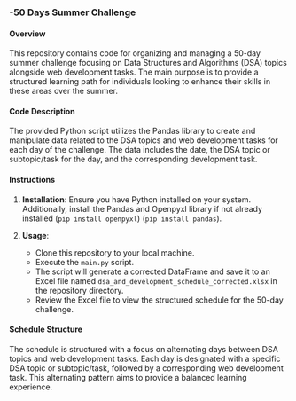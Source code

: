 ### -50 Days Summer Challenge

#### Overview
This repository contains code for organizing and managing a 50-day summer challenge focusing on Data Structures and Algorithms (DSA) topics alongside web development tasks. The main purpose is to provide a structured learning path for individuals looking to enhance their skills in these areas over the summer.

#### Code Description
The provided Python script utilizes the Pandas library to create and manipulate data related to the DSA topics and web development tasks for each day of the challenge. The data includes the date, the DSA topic or subtopic/task for the day, and the corresponding development task.

#### Instructions
1. **Installation**: Ensure you have Python installed on your system. Additionally, install the Pandas and Openpyxl library if not already installed (`pip install openpyxl`) (`pip install pandas`).

2. **Usage**:
   - Clone this repository to your local machine.
   - Execute the `main.py` script.
   - The script will generate a corrected DataFrame and save it to an Excel file named `dsa_and_development_schedule_corrected.xlsx` in the repository directory.
   - Review the Excel file to view the structured schedule for the 50-day challenge.

#### Schedule Structure
The schedule is structured with a focus on alternating days between DSA topics and web development tasks. Each day is designated with a specific DSA topic or subtopic/task, followed by a corresponding web development task. This alternating pattern aims to provide a balanced learning experience.
